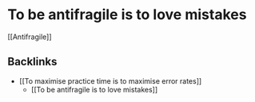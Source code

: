 # To be antifragile is to love mistakes
[[Antifragile]]

## Backlinks
* [[To maximise practice time is to maximise error rates]]
	* [[To be antifragile is to love mistakes]]

<!-- #evergreen -->

<!-- {BearID:5DDF0BFA-A7CC-49E5-9C60-858330BAD3C3} -->
